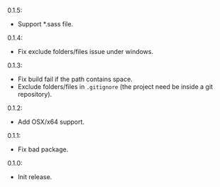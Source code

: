 0.1.5:
* Support *.sass file.

0.1.4:
* Fix exclude folders/files issue under windows.

0.1.3:
* Fix build fail if the path contains space.
* Exclude folders/files in `.gitignore` (the project need be inside a git repository).

0.1.2:
* Add OSX/x64 support.

0.1.1:
* Fix bad package.

0.1.0:
* Init release.